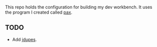 This repo holds the configuration for building my dev workbench. It uses the
program I created called [pax](https://github.com/harrybrwn/pax).

## TODO

* Add [jdupes](https://codeberg.org/jbruchon/jdupes).
